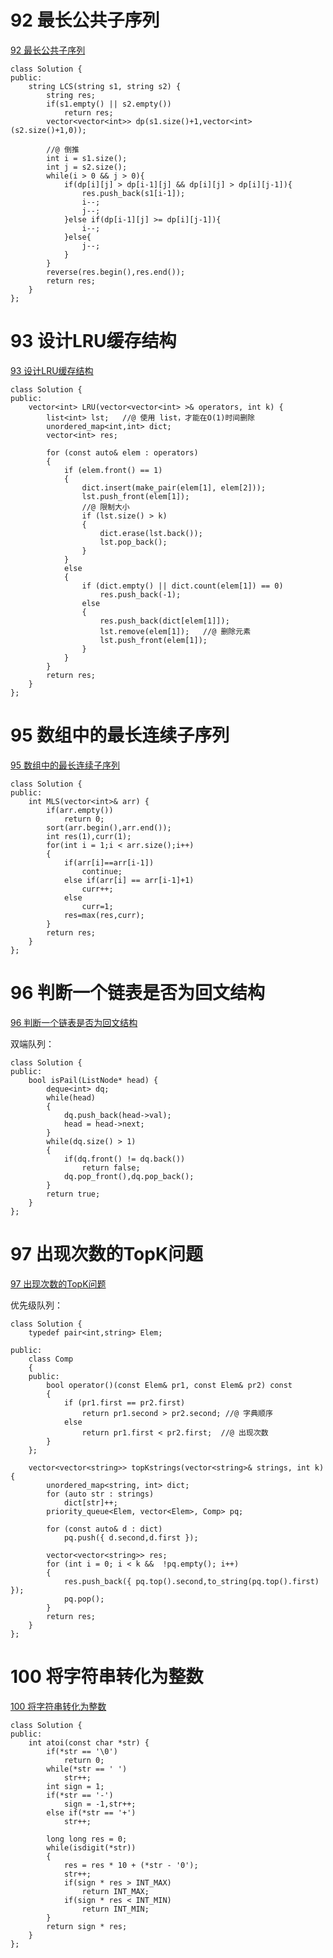 # 92 最长公共子序列

[92 最长公共子序列](https://www.nowcoder.com/practice/6d29638c85bb4ffd80c020fe244baf11?tpId=190&&tqId=35212&rp=1&ru=/ta/job-code-high-rd&qru=/ta/job-code-high-rd/question-ranking)

````
class Solution {
public:
    string LCS(string s1, string s2) {
        string res;
        if(s1.empty() || s2.empty())
            return res;
        vector<vector<int>> dp(s1.size()+1,vector<int>(s2.size()+1,0));
        
        //@ 倒推
        int i = s1.size();
        int j = s2.size();
        while(i > 0 && j > 0){
            if(dp[i][j] > dp[i-1][j] && dp[i][j] > dp[i][j-1]){
                res.push_back(s1[i-1]);
                i--;
                j--;
            }else if(dp[i-1][j] >= dp[i][j-1]){
                i--;
            }else{
                j--;
            }
        }
        reverse(res.begin(),res.end());
        return res;
    }
};
````

# 93 设计LRU缓存结构

[93 设计LRU缓存结构](https://www.nowcoder.com/practice/e3769a5f49894d49b871c09cadd13a61?tpId=190&rp=1&ru=%2Fta%2Fjob-code-high-rd&qru=%2Fta%2Fjob-code-high-rd%2Fquestion-ranking)

```
class Solution {
public:
	vector<int> LRU(vector<vector<int> >& operators, int k) {
		list<int> lst;   //@ 使用 list，才能在O(1)时间删除
		unordered_map<int,int> dict;
		vector<int> res;

		for (const auto& elem : operators)
		{
			if (elem.front() == 1)
			{
				dict.insert(make_pair(elem[1], elem[2]));
				lst.push_front(elem[1]);
				//@ 限制大小
				if (lst.size() > k)
				{
					dict.erase(lst.back());
					lst.pop_back();				
				}
			}
			else
			{
				if (dict.empty() || dict.count(elem[1]) == 0)
					res.push_back(-1);
				else
				{
					res.push_back(dict[elem[1]]);
					lst.remove(elem[1]);   //@ 删除元素
					lst.push_front(elem[1]);
				}
			}	
		}
		return res;
	}
};
```

# 95 数组中的最长连续子序列

[95 数组中的最长连续子序列](https://www.nowcoder.com/practice/eac1c953170243338f941959146ac4bf?tpId=190&&tqId=35393&rp=1&ru=/ta/job-code-high-rd&qru=/ta/job-code-high-rd/question-ranking)

```
class Solution {
public:
    int MLS(vector<int>& arr) {
        if(arr.empty())
            return 0;
        sort(arr.begin(),arr.end());
        int res(1),curr(1);
        for(int i = 1;i < arr.size();i++)
        {
            if(arr[i]==arr[i-1])
				continue;
            else if(arr[i] == arr[i-1]+1)
                curr++;
            else
                curr=1;
            res=max(res,curr);
        }
        return res;
    }
};
```

# 96 判断一个链表是否为回文结构

[96 判断一个链表是否为回文结构](https://www.nowcoder.com/practice/3fed228444e740c8be66232ce8b87c2f?tpId=190&&tqId=35218&rp=1&ru=/ta/job-code-high-rd&qru=/ta/job-code-high-rd/question-ranking)

双端队列：

```
class Solution {
public:
    bool isPail(ListNode* head) {
        deque<int> dq;
		while(head)
		{
			dq.push_back(head->val);
			head = head->next;
		}
		while(dq.size() > 1)
		{
			if(dq.front() != dq.back())
				return false;
			dq.pop_front(),dq.pop_back();
		}
		return true;		
    }
};
```

# 97 出现次数的TopK问题 

[97 出现次数的TopK问题 ](https://www.nowcoder.com/practice/fd711bdfa0e840b381d7e1b82183b3ee?tpId=190&&tqId=36047&rp=1&ru=/ta/job-code-high-rd&qru=/ta/job-code-high-rd/question-ranking)

优先级队列：

```
class Solution {
	typedef pair<int,string> Elem;
    
public:
    class Comp
    {
    public:
        bool operator()(const Elem& pr1, const Elem& pr2) const
        {
            if (pr1.first == pr2.first)
                return pr1.second > pr2.second; //@ 字典顺序
            else
                return pr1.first < pr2.first;  //@ 出现次数
        }
    };
	
    vector<vector<string>> topKstrings(vector<string>& strings, int k) {
        unordered_map<string, int> dict;
        for (auto str : strings)
            dict[str]++;
        priority_queue<Elem, vector<Elem>, Comp> pq;

        for (const auto& d : dict)
            pq.push({ d.second,d.first });

        vector<vector<string>> res;
        for (int i = 0; i < k &&  !pq.empty(); i++)
        {
            res.push_back({ pq.top().second,to_string(pq.top().first) });
            pq.pop();
        }
        return res;
    }
};
```

# 100 将字符串转化为整数

[100 将字符串转化为整数](https://www.nowcoder.com/practice/44d8c152c38f43a1b10e168018dcc13f?tpId=190&&tqId=35574&rp=1&ru=/ta/job-code-high-rd&qru=/ta/job-code-high-rd/question-ranking)

```
class Solution {
public:
    int atoi(const char *str) {
        if(*str == '\0')
            return 0;
        while(*str == ' ')
            str++;
        int sign = 1;
        if(*str == '-')
            sign = -1,str++;
        else if(*str == '+')
            str++;
        
        long long res = 0;
        while(isdigit(*str))
        {
            res = res * 10 + (*str - '0');
            str++;
            if(sign * res > INT_MAX) 
                return INT_MAX;
            if(sign * res < INT_MIN)
                return INT_MIN;
        }
        return sign * res;
    }    
};
```

